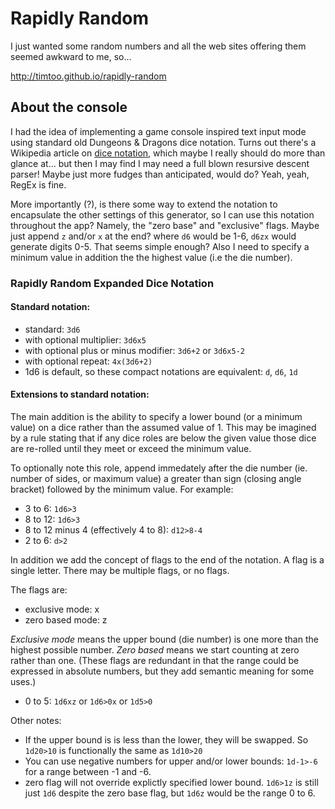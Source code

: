 # Rapidly Random

I just wanted some random numbers and all the web sites offering them seemed
awkward to me, so...

http://timtoo.github.io/rapidly-random

## About the console

I had the idea of implementing a game console inspired text input mode using
standard old Dungeons & Dragons dice notation. Turns out there's a Wikipedia
article on [dice notation](https://en.wikipedia.org/wiki/Dice_notation), which
maybe I really should do more than glance at... but then I may find I may need a
full blown resursive descent parser! Maybe just more fudges than anticipated,
would do? Yeah, yeah, RegEx is fine.

More importantly (?), is there some way to extend the notation to encapsulate
the other settings of this generator, so I can use this notation throughout the
app? Namely, the "zero base" and "exclusive" flags. Maybe just append `z` and/or
`x` at the end? where `d6` would be 1-6, `d6zx` would generate digits 0-5. That
seems simple enough? Also I need to specify a minimum value in addition the the
highest value (i.e the die number). 

### Rapidly Random Expanded Dice Notation

#### Standard notation:

- standard: `3d6`
- with optional multiplier: `3d6x5`
- with optional plus or minus modifier: `3d6+2` or `3d6x5-2`
- with optional repeat: `4x(3d6+2)`
- 1d6 is default, so these compact notations are equivalent: `d`, `d6`, `1d`

#### Extensions to standard notation:

The main addition is the ability to specify a lower bound (or a minimum value)
on a dice rather than the assumed value of 1. This may be imagined by a rule
stating that if any dice roles are below the given value those dice are
re-rolled until they meet or exceed the minimum value.

To optionally note this role, append immedately after the die number (ie. number
of sides, or maximum value) a greater than sign (closing angle bracket) followed
by the minimum value. For example:

- 3 to 6: `1d6>3`
- 8 to 12: `1d6>3`
- 8 to 12 minus 4 (effectively 4 to 8): `d12>8-4`
- 2 to 6: `d>2`

In addition we add the concept of flags to the end of the notation. A flag is a
single letter. There may be multiple flags, or no flags. 

The flags are:

- exclusive mode: x
- zero based mode: z 

*Exclusive mode* means the upper bound (die number) is one more than the highest
possible number. *Zero based* means we start counting at zero rather than one.
(These flags are redundant in that the range could be expressed in absolute
numbers, but they add semantic meaning for some uses.)

- 0 to 5: `1d6xz` or `1d6>0x` or `1d5>0` 

Other notes:

- If the upper bound is is less than the lower, they will be swapped. 
  So `1d20>10` is functionally the same as `1d10>20`
- You can use negative numbers for upper and/or lower bounds: 
  `1d-1>-6` for a range between -1 and -6.
- zero flag will not override explictly specified lower bound. `1d6>1z` is still 
  just `1d6` despite the zero base flag, but `1d6z` would be the range 0 to 6. 


